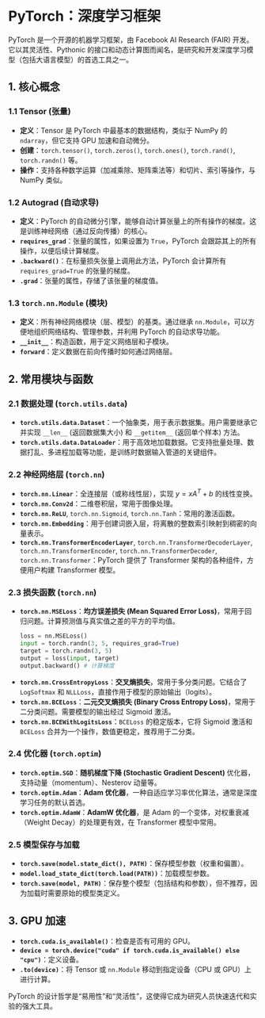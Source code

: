 # PyTorch：深度学习框架

PyTorch 是一个开源的机器学习框架，由 Facebook AI Research (FAIR) 开发。它以其灵活性、Pythonic 的接口和动态计算图而闻名，是研究和开发深度学习模型（包括大语言模型）的首选工具之一。

## 1. 核心概念

### 1.1 Tensor (张量)

-   **定义**：Tensor 是 PyTorch 中最基本的数据结构，类似于 NumPy 的 `ndarray`，但它支持 GPU 加速和自动微分。
-   **创建**：`torch.tensor()`, `torch.zeros()`, `torch.ones()`, `torch.rand()`, `torch.randn()` 等。
-   **操作**：支持各种数学运算（加减乘除、矩阵乘法等）和切片、索引等操作，与 NumPy 类似。

### 1.2 Autograd (自动求导)

-   **定义**：PyTorch 的自动微分引擎，能够自动计算张量上的所有操作的梯度。这是训练神经网络（通过反向传播）的核心。
-   **`requires_grad`**：张量的属性，如果设置为 `True`，PyTorch 会跟踪其上的所有操作，以便后续计算梯度。
-   **`.backward()`**：在标量损失张量上调用此方法，PyTorch 会计算所有 `requires_grad=True` 的张量的梯度。
-   **`.grad`**：张量的属性，存储了该张量的梯度值。

### 1.3 `torch.nn.Module` (模块)

-   **定义**：所有神经网络模块（层、模型）的基类。通过继承 `nn.Module`，可以方便地组织网络结构、管理参数，并利用 PyTorch 的自动求导功能。
-   **`__init__`**：构造函数，用于定义网络层和子模块。
-   **`forward`**：定义数据在前向传播时如何通过网络层。

## 2. 常用模块与函数

### 2.1 数据处理 (`torch.utils.data`)

-   **`torch.utils.data.Dataset`**：一个抽象类，用于表示数据集。用户需要继承它并实现 `__len__` (返回数据集大小) 和 `__getitem__` (返回单个样本) 方法。
-   **`torch.utils.data.DataLoader`**：用于高效地加载数据。它支持批量处理、数据打乱、多进程加载等功能，是训练时数据输入管道的关键组件。

### 2.2 神经网络层 (`torch.nn`)

-   **`torch.nn.Linear`**：全连接层（或称线性层），实现 $y = xA^T + b$ 的线性变换。
-   **`torch.nn.Conv2d`**：二维卷积层，常用于图像处理。
-   **`torch.nn.ReLU`**, `torch.nn.Sigmoid`, `torch.nn.Tanh`：常用的激活函数。
-   **`torch.nn.Embedding`**：用于创建词嵌入层，将离散的整数索引映射到稠密的向量表示。
-   **`torch.nn.TransformerEncoderLayer`**, `torch.nn.TransformerDecoderLayer`, `torch.nn.TransformerEncoder`, `torch.nn.TransformerDecoder`, `torch.nn.Transformer`：PyTorch 提供了 Transformer 架构的各种组件，方便用户构建 Transformer 模型。

### 2.3 损失函数 (`torch.nn`)

-   **`torch.nn.MSELoss`**：**均方误差损失 (Mean Squared Error Loss)**，常用于回归问题。计算预测值与真实值之差的平方的平均值。
    ```python
    loss = nn.MSELoss()
    input = torch.randn(3, 5, requires_grad=True)
    target = torch.randn(3, 5)
    output = loss(input, target)
    output.backward() # 计算梯度
    ```
-   **`torch.nn.CrossEntropyLoss`**：**交叉熵损失**，常用于多分类问题。它结合了 `LogSoftmax` 和 `NLLLoss`，直接作用于模型的原始输出（logits）。
-   **`torch.nn.BCELoss`**：**二元交叉熵损失 (Binary Cross Entropy Loss)**，常用于二分类问题。需要模型的输出经过 Sigmoid 激活。
-   **`torch.nn.BCEWithLogitsLoss`**：`BCELoss` 的稳定版本，它将 Sigmoid 激活和 `BCELoss` 合并为一个操作，数值更稳定，推荐用于二分类。

### 2.4 优化器 (`torch.optim`)

-   **`torch.optim.SGD`**：**随机梯度下降 (Stochastic Gradient Descent)** 优化器，支持动量（momentum）、Nesterov 动量等。
-   **`torch.optim.Adam`**：**Adam 优化器**，一种自适应学习率优化算法，通常是深度学习任务的默认首选。
-   **`torch.optim.AdamW`**：**AdamW 优化器**，是 Adam 的一个变体，对权重衰减（Weight Decay）的处理更有效，在 Transformer 模型中常用。

### 2.5 模型保存与加载

-   **`torch.save(model.state_dict(), PATH)`**：保存模型参数（权重和偏置）。
-   **`model.load_state_dict(torch.load(PATH))`**：加载模型参数。
-   **`torch.save(model, PATH)`**：保存整个模型（包括结构和参数），但不推荐，因为加载时需要原始的模型类定义。

## 3. GPU 加速

-   **`torch.cuda.is_available()`**：检查是否有可用的 GPU。
-   **`device = torch.device("cuda" if torch.cuda.is_available() else "cpu")`**：定义设备。
-   **`.to(device)`**：将 Tensor 或 `nn.Module` 移动到指定设备（CPU 或 GPU）上进行计算。

PyTorch 的设计哲学是“易用性”和“灵活性”，这使得它成为研究人员快速迭代和实验的强大工具。